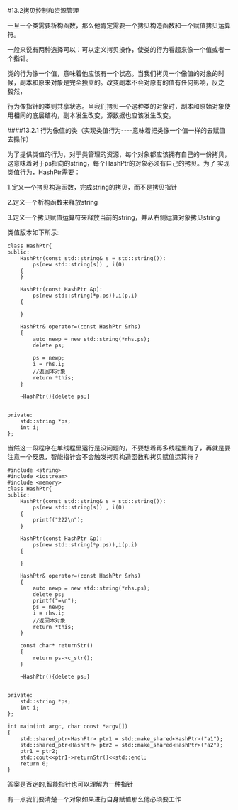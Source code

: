 #13.2拷贝控制和资源管理

一旦一个类需要析构函数，那么他肯定需要一个拷贝构造函数和一个赋值拷贝运算符。

一般来说有两种选择可以：可以定义拷贝操作，使类的行为看起来像一个值或者一个指针。

类的行为像一个值，意味着他应该有一个状态。当我们拷贝一个像值的对象的时候，副本和原来对象是完全独立的。改变副本不会对原有的值有任何影响，反之
毅然，

行为像指针的类则共享状态。当我们拷贝一个这种类的对象时，副本和原始对象使用相同的底层结构，副本发生改变，源数据也应该发生改变。

####13.2.1 行为像值的类（实现类值行为----意味着把类像一个值一样的去赋值 去操作）

为了提供类值的行为，对于类管理的资源，每个对象都应该拥有自己的一份拷贝，这意味着对于ps指向的string，每个HashPtr的对象必须有自己的拷贝。为了
实现类值行为，HashPtr需要：

1.定义一个拷贝构造函数，完成string的拷贝，而不是拷贝指针

2.定义一个析构函数来释放string

3.定义一个拷贝赋值运算符来释放当前的string，并从右侧运算对象拷贝string

类值版本如下所示:

```
class HashPtr{
public:
    HashPtr(const std::string& s = std::string()):
        ps(new std::string(s)) , i(0)
    {
    }

    HashPtr(const HashPtr &p):
        ps(new std::string(*p.ps)),i(p.i)
    {

    }

    HashPtr& operator=(const HashPtr &rhs)
    {
        auto newp = new std::string(*rhs.ps);
        delete ps;

        ps = newp;
        i = rhs.i;
        //返回本对象
        return *this;
    }

    ~HashPtr(){delete ps;}


private:
    std::string *ps;
    int i;
};
```

当然这一段程序在单线程里运行是没问题的，不要想着再多线程里跑了，再就是要注意一个反思，智能指针会不会触发拷贝构造函数和拷贝赋值运算符？

```
#include <string>
#include <iostream>
#include <memory>
class HashPtr{
public:
    HashPtr(const std::string& s = std::string()):
        ps(new std::string(s)) , i(0)
    {
        printf("222\n");
    }

    HashPtr(const HashPtr &p):
        ps(new std::string(*p.ps)),i(p.i)
    {

    }

    HashPtr& operator=(const HashPtr &rhs)
    {
        auto newp = new std::string(*rhs.ps);
        delete ps;
        printf("=\n");
        ps = newp;
        i = rhs.i;
        //返回本对象
        return *this;
    }

    const char* returnStr()
    {
        return ps->c_str();
    }

    ~HashPtr(){delete ps;}


private:
    std::string *ps;
    int i;
};

int main(int argc, char const *argv[])
{
    std::shared_ptr<HashPtr> ptr1 = std::make_shared<HashPtr>("a1");
    std::shared_ptr<HashPtr> ptr2 = std::make_shared<HashPtr>("a2");
    ptr1 = ptr2;
    std::cout<<ptr1->returnStr()<<std::endl;
    return 0;
}

```

答案是否定的,智能指针也可以理解为一种指针

有一点我们要清楚一个对象如果进行自身赋值那么他必须要工作

